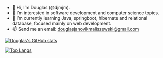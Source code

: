 - 👋 Hi, I’m Douglas (@djmjm).
- 👀 I’m interested in software development and computer science topics.
- 🌱 I’m currently learning Java, springboot, hibernate and relational database, focused mainly on web development.
- 📫 Send me an email: douglasjanovikmaliszewski@gmail.com

[![Douglas's GitHub stats](https://github-readme-stats.vercel.app/api?username=djmjm&hide=stars,issues,contribs&show_icons=true&theme=gruvbox)](https://github.com/anuraghazra/github-readme-stats)

[![Top Langs](https://github-readme-stats.vercel.app/api/top-langs/?username=djmjm&hide=c&theme=gruvbox)](https://github.com/anuraghazra/github-readme-stats)

<!---
![Douglas's GitHub stats](https://github-readme-stats.vercel.app/api?username=djmjm&show_icons=true)


<!---
djmjm/djmjm is a ✨ special ✨ repository because its `README.md` (this file) appears on your GitHub profile.
You can click the Preview link to take a look at your changes.
--->
